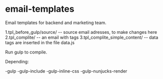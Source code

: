 # email-templates
Email templates for backend and marketing team.

1.tpl_before_gulp/source/ -- source email adresses, to make changes here
2.tpl_complite/ -- an email with tags
3.tpl_complite_simple_content/ -- data tags are inserted in the file data.js

Run gulp to compile.


Depending:

-gulp
-gulp-include
-gulp-inline-css
-gulp-nunjucks-render
